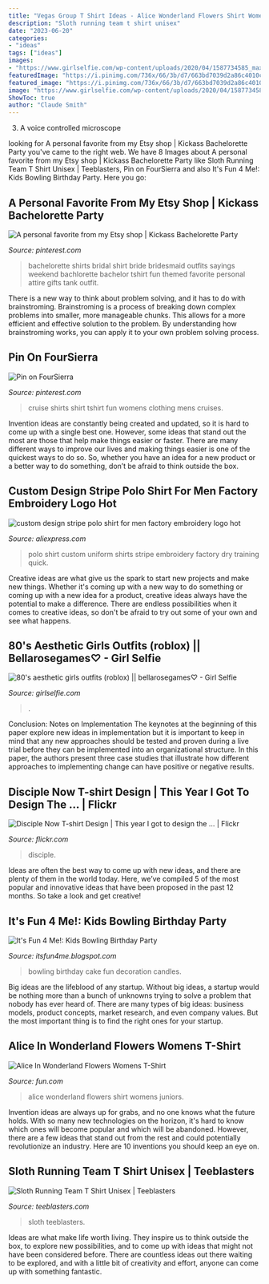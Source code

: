 ```yaml
---
title: "Vegas Group T Shirt Ideas - Alice Wonderland Flowers Shirt Womens Juniors"
description: "Sloth running team t shirt unisex"
date: "2023-06-20"
categories:
- "ideas"
tags: ["ideas"]
images:
- "https://www.girlselfie.com/wp-content/uploads/2020/04/1587734585_maxresdefault.jpg"
featuredImage: "https://i.pinimg.com/736x/66/3b/d7/663bd7039d2a86c4010cbea8769e616e--fun-tshirts-for-women-cruises.jpg"
featured_image: "https://i.pinimg.com/736x/66/3b/d7/663bd7039d2a86c4010cbea8769e616e--fun-tshirts-for-women-cruises.jpg"
image: "https://www.girlselfie.com/wp-content/uploads/2020/04/1587734585_maxresdefault.jpg"
ShowToc: true
author: "Claude Smith"
---
```



3. A voice controlled microscope

	

		
looking for A personal favorite from my Etsy shop | Kickass Bachelorette Party you've came to the right web. We have 8 Images about A personal favorite from my Etsy shop | Kickass Bachelorette Party like Sloth Running Team T Shirt Unisex | Teeblasters, Pin on FourSierra and also It&#039;s Fun 4 Me!: Kids Bowling Birthday Party. Here you go:
		
    
## A Personal Favorite From My Etsy Shop | Kickass Bachelorette Party

<img loading=lazy src="https://i.pinimg.com/736x/bb/e0/ac/bbe0ac2ae549490918f10de77b759c54--bachelorette-party-shirts-bachelorette-weekend.jpg?b=t" onerror="this.onerror=null;this.src='https://tse4.mm.bing.net/th?id=OIP.Y92QdZRg-UcdHLGP_NSK3QHaJ3&amp;pid=15.1';" alt="A personal favorite from my Etsy shop | Kickass Bachelorette Party">

_Source: pinterest.com_

>bachelorette shirts bridal shirt bride bridesmaid outfits sayings weekend bachlorette bachelor tshirt fun themed favorite personal attire gifts tank outfit. 

	

There is a new way to think about problem solving, and it has to do with brainstroming. Brainstroming is a process of breaking down complex problems into smaller, more manageable chunks. This allows for a more efficient and effective solution to the problem. By understanding how brainstroming works, you can apply it to your own problem solving process.

    
## Pin On FourSierra

<img loading=lazy src="https://i.pinimg.com/736x/66/3b/d7/663bd7039d2a86c4010cbea8769e616e--fun-tshirts-for-women-cruises.jpg" onerror="this.onerror=null;this.src='https://tse1.mm.bing.net/th?id=OIP.y-nOFvM3EmL9jq6laQ6_GAHaHJ&amp;pid=15.1';" alt="Pin on FourSierra">

_Source: pinterest.com_

>cruise shirts shirt tshirt fun womens clothing mens cruises. 

	

Invention ideas are constantly being created and updated, so it is hard to come up with a single best one. However, some ideas that stand out the most are those that help make things easier or faster. There are many different ways to improve our lives and making things easier is one of the quickest ways to do so. So, whether you have an idea for a new product or a better way to do something, don’t be afraid to think outside the box.

    
## Custom Design Stripe Polo Shirt For Men Factory Embroidery Logo Hot

<img loading=lazy src="https://ae01.alicdn.com/kf/HTB1JIhxHFXXXXcNXVXXq6xXFXXXG/custom-design-stripe-polo-shirt-for-men-factory-embroidery-logo-hot-sale.jpg" onerror="this.onerror=null;this.src='https://tse1.mm.bing.net/th?id=OIP.nM46aH70rKJoGZG8NsjTFQHaHO&amp;pid=15.1';" alt="custom design stripe polo shirt for men factory embroidery logo hot">

_Source: aliexpress.com_

>polo shirt custom uniform shirts stripe embroidery factory dry training quick. 

	

Creative ideas are what give us the spark to start new projects and make new things. Whether it's coming up with a new way to do something or coming up with a new idea for a product, creative ideas always have the potential to make a difference. There are endless possibilities when it comes to creative ideas, so don't be afraid to try out some of your own and see what happens.

    
## 80&#039;s Aesthetic Girls Outfits (roblox) || Bellarosegames♡ - Girl Selfie

<img loading=lazy src="https://www.girlselfie.com/wp-content/uploads/2020/04/1587734585_maxresdefault.jpg" onerror="this.onerror=null;this.src='https://tse3.mm.bing.net/th?id=OIP.j3aVQTM6xnUha0bG6CTf4wHaEK&amp;pid=15.1';" alt="80&#039;s aesthetic girls outfits (roblox) || bellarosegames♡ - Girl Selfie">

_Source: girlselfie.com_

>. 

	

Conclusion: Notes on Implementation
The keynotes at the beginning of this paper explore new ideas in implementation but it is important to keep in mind that any new approaches should be tested and proven during a live trial before they can be implemented into an organizational structure. In this paper, the authors present three case studies that illustrate how different approaches to implementing change can have positive or negative results.

    
## Disciple Now T-shirt Design | This Year I Got To Design The … | Flickr

<img loading=lazy src="http://c1.staticflickr.com/5/4014/4420036913_1621e1669c.jpg" onerror="this.onerror=null;this.src='https://tse1.mm.bing.net/th?id=OIP.0uxn-COF0jr-TY4KVGRUQwAAAA&amp;pid=15.1';" alt="Disciple Now T-shirt Design | This year I got to design the … | Flickr">

_Source: flickr.com_

>disciple. 

	

Ideas are often the best way to come up with new ideas, and there are plenty of them in the world today. Here, we’ve compiled 5 of the most popular and innovative ideas that have been proposed in the past 12 months. So take a look and get creative!

    
## It&#039;s Fun 4 Me!: Kids Bowling Birthday Party

<img loading=lazy src="http://3.bp.blogspot.com/-pFieSPWpxOo/UPlPaF6P1nI/AAAAAAAADO4/9I1g0dUV_II/s640/10-5-2012+Alexis+7th+Birthday+Party.jpg" onerror="this.onerror=null;this.src='https://tse1.mm.bing.net/th?id=OIP.q4oT39SV648qloV9YHqFkwAAAA&amp;pid=15.1';" alt="It&#039;s Fun 4 Me!: Kids Bowling Birthday Party">

_Source: itsfun4me.blogspot.com_

>bowling birthday cake fun decoration candles. 

	

Big ideas are the lifeblood of any startup. Without big ideas, a startup would be nothing more than a bunch of unknowns trying to solve a problem that nobody has ever heard of. There are many types of big ideas: business models, product concepts, market research, and even company values. But the most important thing is to find the right ones for your startup.

    
## Alice In Wonderland Flowers Womens T-Shirt

<img loading=lazy src="https://images.fun.com/products/35517/2-1-67646/alice-in-wonderland-flowers-juniors-t-shirt.jpg" onerror="this.onerror=null;this.src='https://tse4.mm.bing.net/th?id=OIP.PcqNeP716GayNpuSf_N9PgHaKl&amp;pid=15.1';" alt="Alice In Wonderland Flowers Womens T-Shirt">

_Source: fun.com_

>alice wonderland flowers shirt womens juniors. 

	

Invention ideas are always up for grabs, and no one knows what the future holds. With so many new technologies on the horizon, it's hard to know which ones will become popular and which will be abandoned. However, there are a few ideas that stand out from the rest and could potentially revolutionize an industry. Here are 10 inventions you should keep an eye on.

    
## Sloth Running Team T Shirt Unisex | Teeblasters

<img loading=lazy src="https://www.teeblasters.com/wp-content/uploads/2020/02/black-87-1024x1015.jpg" onerror="this.onerror=null;this.src='https://tse2.mm.bing.net/th?id=OIP.zVcCvCxTdkFrlm7Ir1tRDQHaHV&amp;pid=15.1';" alt="Sloth Running Team T Shirt Unisex | Teeblasters">

_Source: teeblasters.com_

>sloth teeblasters. 

	

Ideas are what make life worth living. They inspire us to think outside the box, to explore new possibilities, and to come up with ideas that might not have been considered before. There are countless ideas out there waiting to be explored, and with a little bit of creativity and effort, anyone can come up with something fantastic.

